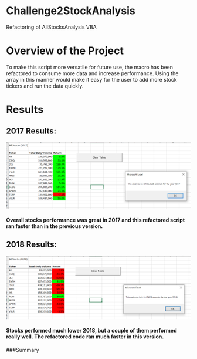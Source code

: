 # Challenge2StockAnalysis
Refactoring of AllStocksAnalysis VBA
# Overview of the Project
To make this script more versatile for future use, the macro has been refactored to consume more data and increase performance. Using the array in this manner would make it easy for the user to add more stock tickers and run the data quickly. 

# Results
## 2017 Results:
![VBA_Challenge_2017](https://github.com/laurenneidhardt/Challenge2StockAnalysis/blob/main/VBA_Challenge_2017.PNG)
#### Overall stocks performance was great in 2017 and this refactored script ran faster than in the previous version.
## 2018 Results: 
![VBA_Challenge_2018](https://github.com/laurenneidhardt/Challenge2StockAnalysis/blob/main/VBA_Challenge_2018.PNG)
#### Stocks performed much lower 2018, but a couple of them performed really well. The refactored code ran much faster in this version.
###Summary
